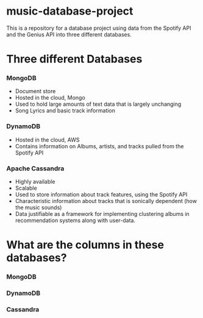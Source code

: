 # music-database-project
This is a repository for a database project using data from the Spotify API and the Genius API into three different databases.


# Three different Databases
### MongoDB 
  - Document store
  - Hosted in the cloud, Mongo
  - Used to hold large amounts of text data that is largely unchanging
  - Song Lyrics and basic track information
 
### DynamoDB
  - Hosted in the cloud, AWS
  - Contains information on Albums, artists, and tracks pulled from the Spotify API

### Apache Cassandra
  - Highly available
  - Scalable
  - Used to store information about track features, using the Spotify API
  - Characteristic information about tracks that is sonically dependent (how the music sounds)
  - Data justifiable as a framework for implementing clustering albums in recommendation systems along with user-data.
  
  
# What are the columns in these databases? 

### MongoDB

### DynamoDB

### Cassandra
